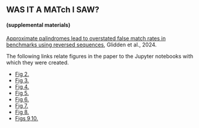 ## WAS IT A MATch I SAW?
#### (supplemental materials)
<a href="https://www.biorxiv.org/content/10.1101/2023.06.19.545636v3">Approximate palindromes lead to overstated false match rates in benchmarks using reversed sequences</a>, Glidden et al., 2024.

The following links relate figures in the paper to the Jupyter notebooks with which they were created. 
- [Fig 2.](LengthDistributions-SwissProt.ipynb)
- [Fig 3.](BLAST-SprotVariants.ipynb)
- [Fig 4.](BLAST-MaskedSprot.ipynb)
- [Fig 5.](Mutations.ipynb)
- [Fig 6.](Gumbel-SprotVariants.ipynb)
- [Fig 7.](LPSLCS-SwissProt.ipynb)
- [Fig 8.](LPSLCS-TrypticPeptides.ipynb)
- [Figs 9,10.](LPSLCS-Chromosome22.ipynb)
